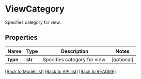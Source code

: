 # ViewCategory

Specifies category for view.

## Properties
Name | Type | Description | Notes
------------ | ------------- | ------------- | -------------
**type** | **str** | Specifies category for view. | [optional] 

[[Back to Model list]](../README.md#documentation-for-models) [[Back to API list]](../README.md#documentation-for-api-endpoints) [[Back to README]](../README.md)


